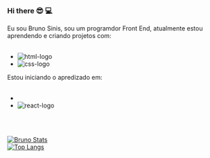 ### Hi there 😎 💻 

Eu sou Bruno Sinis, sou um programdor Front End, atualmente estou aprendendo e criando projetos com:
<br>
<br>

- <img src="https://img.shields.io/badge/HTML5-E34F26?style=for-the-badge&logo=html5&logoColor=white" alt="html-logo" />
- <img src="https://img.shields.io/badge/CSS3-1572B6?style=for-the-badge&logo=css3&logoColor=white" alt="css-logo"/>

Estou iniciando o apredizado em:
<br>
<br>
- <img scr="https://img.shields.io/badge/JavaScript-F7DF1E?style=for-the-badge&logo=javascript&logoColor=black">
- <img src="https://img.shields.io/badge/react%20os-0088CC?style=for-the-badge&logo=reactos&logoColor=white" alt="react-logo">
<br>
<br>

[![Bruno Stats](https://github-readme-stats.vercel.app/api?username=brunosinis)](https://github.com/anuraghazra/github-readme-stats)
<br>
[![Top Langs](https://github-readme-stats.vercel.app/api/top-langs/?username=brunosinis)](https://github.com/anuraghazra/github-readme-stats)
